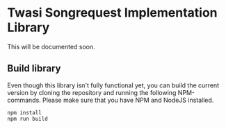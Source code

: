 # Twasi Songrequest Implementation Library

This will be documented soon.

## Build library

Even though this library isn't fully functional yet, you can build the current version by cloning the repository
and running the following NPM-commands. Please make sure that you have NPM and NodeJS installed.

```shell script
npm install
npm run build
```
